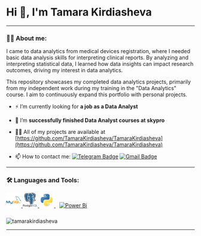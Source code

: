 
# Hi 👋, I'm Tamara Kirdiasheva

---

### :man_technologist: About me:

I came to data analytics from medical devices registration, where I needed basic data analysis skills for interpreting clinical reports. By analyzing and interpreting statistical data, I learned how data insights can impact research outcomes, driving my interest in data analytics.

This repository showcases my completed data analytics projects, primarily from my independent work during my training in the "Data Analytics" course. I aim to continuously expand this portfolio with personal projects.


</p>

- ⚡ I’m currently looking for **a job as a Data Analyst**

- 🌱 I’m **successfully finished Data Analyst courses at skypro**

- 👨‍💻 All of my projects are available at [https://github.com/TamaraKirdiasheva/TamaraKirdiasheva](https://github.com/TamaraKirdiasheva/TamaraKirdiasheva)

- :mailbox: How to contact me: [![Telegram Badge](https://img.shields.io/badge/-Kirdiasheva_Tamara-blue?style=flat&logo=Telegram&logoColor=white)]([https://t.me/Tamara_Kirdiasheva]) [![Gmail Badge](https://img.shields.io/badge/-Gmail-red?style=flat&logo=Gmail&logoColor=white)](mailto:kirdiasheva.tamara@.com)

---

### 🛠 Languages and Tools:

</div>

<p align="left"> <a href="https://www.mysql.com/" target="_blank" rel="noreferrer"> <img src="https://raw.githubusercontent.com/devicons/devicon/master/icons/mysql/mysql-original-wordmark.svg" alt="mysql" width="40" height="40"/> </a> <a href="https://www.postgresql.org" target="_blank" rel="noreferrer"> <img src="https://raw.githubusercontent.com/devicons/devicon/master/icons/postgresql/postgresql-original-wordmark.svg" alt="postgresql" width="40" height="40"/> </a> <a href="https://www.python.org" target="_blank" rel="noreferrer"> <img src="https://raw.githubusercontent.com/devicons/devicon/master/icons/python/python-original.svg" alt="python" width="40" height="40"/> </a> <a href="https://powerbi.microsoft.com/en-us/" target="_blank"><img style="margin: 10px" src="https://profilinator.rishav.dev/skills-assets/powerbi.png" alt="Power Bi" height="50" /></a> </p>

</div>

<p><img align="center" src="https://github-readme-stats.vercel.app/api/top-langs?username=tamarakirdiasheva&show_icons=true&locale=en&layout=compact" alt="tamarakirdiasheva" /></p>

---

